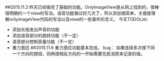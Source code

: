 ##2015.11.3
昨天已经做完了基础的功能。OnlyImageView是从网上找到的，很棒很明确的一个view的写法。语音功能做过好几次了，所以添加很简单，关键是理解onlyimageView代码的写法以及view的一些事件的含义。
今天TODOList:

+ 添加长按发出声音的功能
+ 添加语音部分的跳转功能（不一定）
+ 语音部分控制音量功能（不一定）
+ 重力感应
##2015.11.6
重力感应功能基本完成。
bug：
如果连续多次按下同一个方向的按钮，则再按相反方向的一开始需要先抵消原来记录的值。
